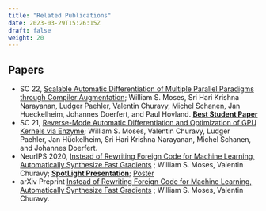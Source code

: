 ```yaml
---
title: "Related Publications"
date: 2023-03-29T15:26:15Z
draft: false
weight: 20
---
```


## Papers

* SC 22, [Scalable Automatic Differentiation of Multiple Parallel Paradigms through Compiler Augmentation](https://dl.acm.org/doi/abs/10.5555/3571885.3571964); William S. Moses, Sri Hari Krishna Narayanan, Ludger Paehler, Valentin Churavy, Michel Schanen, Jan Hueckelheim, Johannes Doerfert, and Paul Hovland. [**Best Student Paper**](https://sc22.supercomputing.org/2022/12/05/congratulations-to-all-of-this-years-sc-and-society-awardees/)
* SC 21, [Reverse-Mode Automatic Differentiation and Optimization of GPU Kernels via Enzyme](https://dl.acm.org/doi/abs/10.1145/3458817.3476165); William S. Moses, Valentin Churavy, Ludger Paehler, Jan Hückelheim, Sri Hari Krishna Narayanan, Michel Schanen, and Johannes Doerfert.
* NeurIPS 2020, [Instead of Rewriting Foreign Code for Machine Learning, Automatically Synthesize Fast Gradients](https://neurips.cc/virtual/2020/public/poster_9332c513ef44b682e9347822c2e457ac.html) ; William S. Moses, Valentin Churavy; [**SpotLight Presentation**](http://c.wsmoses.com/presentations/enzyme-neurips-10min.pdf); [Poster](http://c.wsmoses.com/posters/enzyme-neurips-poster.pdf)
* arXiv Preprint [Instead of Rewriting Foreign Code for Machine Learning, Automatically Synthesize Fast Gradients](https://arxiv.org/pdf/2010.01709.pdf) ; William S. Moses, Valentin Churavy.
